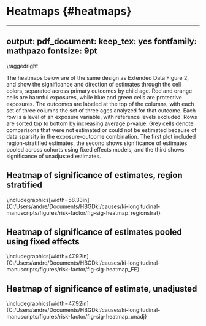 # Heatmaps {#heatmaps}

---
output:
  pdf_document:
    keep_tex: yes
fontfamily: mathpazo
fontsize: 9pt
---

\raggedright





The heatmaps below are of the same design as Extended Data Figure 2, and show the significance and direction of estimates through the cell colors, separated across primary outcomes by child age. Red and orange cells are harmful exposures, while blue and green cells are protective exposures. The outcomes are labeled at the top of the columns, with each set of three columns the set of three ages analyzed for that outcome.  Each row is a level of an exposure variable, with reference levels excluded.  Rows are sorted top to bottom by increasing average p-value. Grey cells denote comparisons that were not estimated or could not be estimated because of data sparsity in the exposure-outcome combination. The first plot included region-stratified estimates, the second shows significance of estimates pooled across cohorts using fixed effects models, and the third shows significance of unadjusted estimates.



## Heatmap of significance of estimates, region stratified


\includegraphics[width=58.33in]{C:/Users/andre/Documents/HBGDki/causes/ki-longitudinal-manuscripts/figures/risk-factor/fig-sig-heatmap_regionstrat} 

## Heatmap of significance of estimates pooled using fixed effects


\includegraphics[width=47.92in]{C:/Users/andre/Documents/HBGDki/causes/ki-longitudinal-manuscripts/figures/risk-factor/fig-sig-heatmap_FE} 




## Heatmap of significance of estimate, unadjusted 


\includegraphics[width=47.92in]{C:/Users/andre/Documents/HBGDki/causes/ki-longitudinal-manuscripts/figures/risk-factor/fig-sig-heatmap_unadj} 
